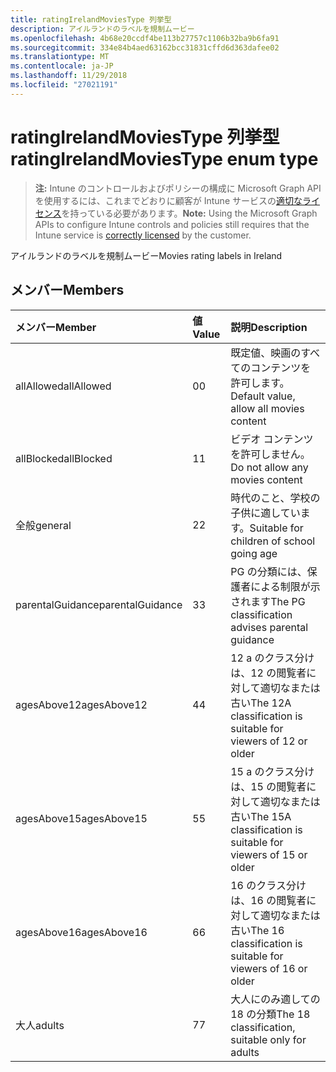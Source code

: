 ```yaml
---
title: ratingIrelandMoviesType 列挙型
description: アイルランドのラベルを規制ムービー
ms.openlocfilehash: 4b68e20ccdf4be113b27757c1106b32ba9b6fa91
ms.sourcegitcommit: 334e84b4aed63162bcc31831cffd6d363dafee02
ms.translationtype: MT
ms.contentlocale: ja-JP
ms.lasthandoff: 11/29/2018
ms.locfileid: "27021191"
---
```

# <a name="ratingirelandmoviestype-enum-type"></a><span data-ttu-id="58ea7-103">ratingIrelandMoviesType 列挙型</span><span class="sxs-lookup"><span data-stu-id="58ea7-103">ratingIrelandMoviesType enum type</span></span>

> <span data-ttu-id="58ea7-104">**注:** Intune のコントロールおよびポリシーの構成に Microsoft Graph API を使用するには、これまでどおりに顧客が Intune サービスの[適切なライセンス](https://go.microsoft.com/fwlink/?linkid=839381)を持っている必要があります。</span><span class="sxs-lookup"><span data-stu-id="58ea7-104">**Note:** Using the Microsoft Graph APIs to configure Intune controls and policies still requires that the Intune service is [correctly licensed](https://go.microsoft.com/fwlink/?linkid=839381) by the customer.</span></span>

<span data-ttu-id="58ea7-105">アイルランドのラベルを規制ムービー</span><span class="sxs-lookup"><span data-stu-id="58ea7-105">Movies rating labels in Ireland</span></span>
## <a name="members"></a><span data-ttu-id="58ea7-106">メンバー</span><span class="sxs-lookup"><span data-stu-id="58ea7-106">Members</span></span>
|<span data-ttu-id="58ea7-107">メンバー</span><span class="sxs-lookup"><span data-stu-id="58ea7-107">Member</span></span>|<span data-ttu-id="58ea7-108">値</span><span class="sxs-lookup"><span data-stu-id="58ea7-108">Value</span></span>|<span data-ttu-id="58ea7-109">説明</span><span class="sxs-lookup"><span data-stu-id="58ea7-109">Description</span></span>|
|:---|:---|:---|
|<span data-ttu-id="58ea7-110">allAllowed</span><span class="sxs-lookup"><span data-stu-id="58ea7-110">allAllowed</span></span>|<span data-ttu-id="58ea7-111">0</span><span class="sxs-lookup"><span data-stu-id="58ea7-111">0</span></span>|<span data-ttu-id="58ea7-112">既定値、映画のすべてのコンテンツを許可します。</span><span class="sxs-lookup"><span data-stu-id="58ea7-112">Default value, allow all movies content</span></span>|
|<span data-ttu-id="58ea7-113">allBlocked</span><span class="sxs-lookup"><span data-stu-id="58ea7-113">allBlocked</span></span>|<span data-ttu-id="58ea7-114">1</span><span class="sxs-lookup"><span data-stu-id="58ea7-114">1</span></span>|<span data-ttu-id="58ea7-115">ビデオ コンテンツを許可しません。</span><span class="sxs-lookup"><span data-stu-id="58ea7-115">Do not allow any movies content</span></span>|
|<span data-ttu-id="58ea7-116">全般</span><span class="sxs-lookup"><span data-stu-id="58ea7-116">general</span></span>|<span data-ttu-id="58ea7-117">2</span><span class="sxs-lookup"><span data-stu-id="58ea7-117">2</span></span>|<span data-ttu-id="58ea7-118">時代のこと、学校の子供に適しています。</span><span class="sxs-lookup"><span data-stu-id="58ea7-118">Suitable for children of school going age</span></span>|
|<span data-ttu-id="58ea7-119">parentalGuidance</span><span class="sxs-lookup"><span data-stu-id="58ea7-119">parentalGuidance</span></span>|<span data-ttu-id="58ea7-120">3</span><span class="sxs-lookup"><span data-stu-id="58ea7-120">3</span></span>|<span data-ttu-id="58ea7-121">PG の分類には、保護者による制限が示されます</span><span class="sxs-lookup"><span data-stu-id="58ea7-121">The PG classification advises parental guidance</span></span>|
|<span data-ttu-id="58ea7-122">agesAbove12</span><span class="sxs-lookup"><span data-stu-id="58ea7-122">agesAbove12</span></span>|<span data-ttu-id="58ea7-123">4</span><span class="sxs-lookup"><span data-stu-id="58ea7-123">4</span></span>|<span data-ttu-id="58ea7-124">12 a のクラス分けは、12 の閲覧者に対して適切なまたは古い</span><span class="sxs-lookup"><span data-stu-id="58ea7-124">The 12A classification is suitable for viewers of 12 or older</span></span>|
|<span data-ttu-id="58ea7-125">agesAbove15</span><span class="sxs-lookup"><span data-stu-id="58ea7-125">agesAbove15</span></span>|<span data-ttu-id="58ea7-126">5</span><span class="sxs-lookup"><span data-stu-id="58ea7-126">5</span></span>|<span data-ttu-id="58ea7-127">15 a のクラス分けは、15 の閲覧者に対して適切なまたは古い</span><span class="sxs-lookup"><span data-stu-id="58ea7-127">The 15A classification is suitable for viewers of 15 or older</span></span>|
|<span data-ttu-id="58ea7-128">agesAbove16</span><span class="sxs-lookup"><span data-stu-id="58ea7-128">agesAbove16</span></span>|<span data-ttu-id="58ea7-129">6</span><span class="sxs-lookup"><span data-stu-id="58ea7-129">6</span></span>|<span data-ttu-id="58ea7-130">16 のクラス分けは、16 の閲覧者に対して適切なまたは古い</span><span class="sxs-lookup"><span data-stu-id="58ea7-130">The 16 classification is suitable for viewers of 16 or older</span></span>|
|<span data-ttu-id="58ea7-131">大人</span><span class="sxs-lookup"><span data-stu-id="58ea7-131">adults</span></span>|<span data-ttu-id="58ea7-132">7</span><span class="sxs-lookup"><span data-stu-id="58ea7-132">7</span></span>|<span data-ttu-id="58ea7-133">大人にのみ適しての 18 の分類</span><span class="sxs-lookup"><span data-stu-id="58ea7-133">The 18 classification, suitable only for adults</span></span>|



